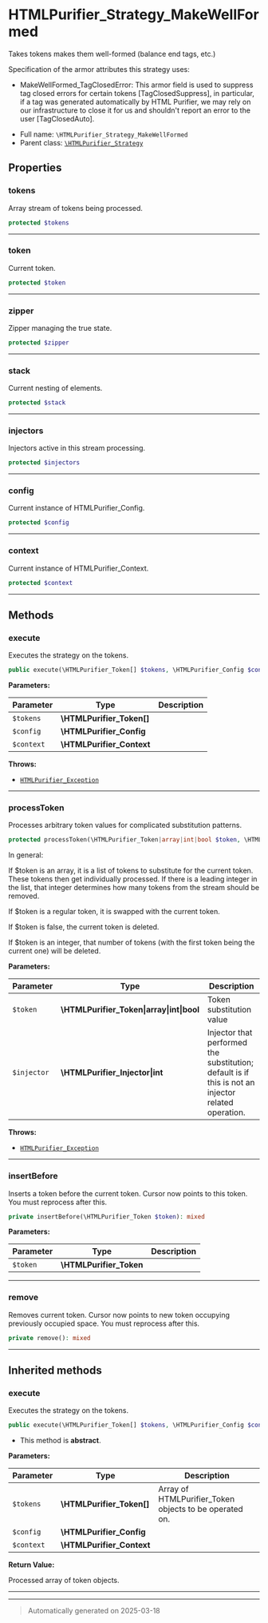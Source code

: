 
# HTMLPurifier_Strategy_MakeWellFormed

Takes tokens makes them well-formed (balance end tags, etc.)

Specification of the armor attributes this strategy uses:

- MakeWellFormed_TagClosedError: This armor field is used to
  suppress tag closed errors for certain tokens [TagClosedSuppress],
  in particular, if a tag was generated automatically by HTML
  Purifier, we may rely on our infrastructure to close it for us
  and shouldn't report an error to the user [TagClosedAuto].

* Full name: `\HTMLPurifier_Strategy_MakeWellFormed`
* Parent class: [`\HTMLPurifier_Strategy`](./HTMLPurifier_Strategy.md)



## Properties


### tokens

Array stream of tokens being processed.

```php
protected $tokens
```






***

### token

Current token.

```php
protected $token
```






***

### zipper

Zipper managing the true state.

```php
protected $zipper
```






***

### stack

Current nesting of elements.

```php
protected $stack
```






***

### injectors

Injectors active in this stream processing.

```php
protected $injectors
```






***

### config

Current instance of HTMLPurifier_Config.

```php
protected $config
```






***

### context

Current instance of HTMLPurifier_Context.

```php
protected $context
```






***

## Methods


### execute

Executes the strategy on the tokens.

```php
public execute(\HTMLPurifier_Token[] $tokens, \HTMLPurifier_Config $config, \HTMLPurifier_Context $context): \HTMLPurifier_Token[]
```








**Parameters:**

| Parameter | Type | Description |
|-----------|------|-------------|
| `$tokens` | **\HTMLPurifier_Token[]** |  |
| `$config` | **\HTMLPurifier_Config** |  |
| `$context` | **\HTMLPurifier_Context** |  |




**Throws:**

- [`HTMLPurifier_Exception`](./HTMLPurifier_Exception.md)



***

### processToken

Processes arbitrary token values for complicated substitution patterns.

```php
protected processToken(\HTMLPurifier_Token|array|int|bool $token, \HTMLPurifier_Injector|int $injector = -1): mixed
```

In general:

If $token is an array, it is a list of tokens to substitute for the
current token. These tokens then get individually processed. If there
is a leading integer in the list, that integer determines how many
tokens from the stream should be removed.

If $token is a regular token, it is swapped with the current token.

If $token is false, the current token is deleted.

If $token is an integer, that number of tokens (with the first token
being the current one) will be deleted.






**Parameters:**

| Parameter | Type | Description |
|-----------|------|-------------|
| `$token` | **\HTMLPurifier_Token&#124;array&#124;int&#124;bool** | Token substitution value |
| `$injector` | **\HTMLPurifier_Injector&#124;int** | Injector that performed the substitution; default is if<br />this is not an injector related operation. |




**Throws:**

- [`HTMLPurifier_Exception`](./HTMLPurifier_Exception.md)



***

### insertBefore

Inserts a token before the current token. Cursor now points to
this token.  You must reprocess after this.

```php
private insertBefore(\HTMLPurifier_Token $token): mixed
```








**Parameters:**

| Parameter | Type | Description |
|-----------|------|-------------|
| `$token` | **\HTMLPurifier_Token** |  |





***

### remove

Removes current token. Cursor now points to new token occupying previously
occupied space.  You must reprocess after this.

```php
private remove(): mixed
```












***


## Inherited methods


### execute

Executes the strategy on the tokens.

```php
public execute(\HTMLPurifier_Token[] $tokens, \HTMLPurifier_Config $config, \HTMLPurifier_Context $context): \HTMLPurifier_Token[]
```




* This method is **abstract**.



**Parameters:**

| Parameter | Type | Description |
|-----------|------|-------------|
| `$tokens` | **\HTMLPurifier_Token[]** | Array of HTMLPurifier_Token objects to be operated on. |
| `$config` | **\HTMLPurifier_Config** |  |
| `$context` | **\HTMLPurifier_Context** |  |


**Return Value:**

Processed array of token objects.




***


***
> Automatically generated on 2025-03-18
